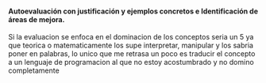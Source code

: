 #### Autoevaluación con justificación y ejemplos concretos e Identificación de áreas de mejora.
Si la evaluacion se enfoca en el dominacion de los conceptos seria un 5 ya que teorica o matematicamente los supe interpretar, manipular y los sabria poner en palabras, lo unico que me retrasa un poco es traducir el concepto a un lenguaje de programacion al que no estoy acostumbrado y no domino completamente
